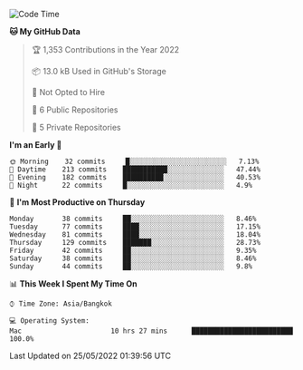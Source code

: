 <!--START_SECTION:waka-->
![Code Time](http://img.shields.io/badge/Code%20Time-0%20secs-blue)

**🐱 My GitHub Data** 

> 🏆 1,353 Contributions in the Year 2022
 > 
> 📦 13.0 kB Used in GitHub's Storage 
 > 
> 🚫 Not Opted to Hire
 > 
> 📜 6 Public Repositories 
 > 
> 🔑 5 Private Repositories  
 > 
**I'm an Early 🐤** 

```text
🌞 Morning    32 commits     █░░░░░░░░░░░░░░░░░░░░░░░░   7.13% 
🌆 Daytime    213 commits    ███████████░░░░░░░░░░░░░░   47.44% 
🌃 Evening    182 commits    ██████████░░░░░░░░░░░░░░░   40.53% 
🌙 Night      22 commits     █░░░░░░░░░░░░░░░░░░░░░░░░   4.9%

```
📅 **I'm Most Productive on Thursday** 

```text
Monday       38 commits     ██░░░░░░░░░░░░░░░░░░░░░░░   8.46% 
Tuesday      77 commits     ████░░░░░░░░░░░░░░░░░░░░░   17.15% 
Wednesday    81 commits     ████░░░░░░░░░░░░░░░░░░░░░   18.04% 
Thursday     129 commits    ███████░░░░░░░░░░░░░░░░░░   28.73% 
Friday       42 commits     ██░░░░░░░░░░░░░░░░░░░░░░░   9.35% 
Saturday     38 commits     ██░░░░░░░░░░░░░░░░░░░░░░░   8.46% 
Sunday       44 commits     ██░░░░░░░░░░░░░░░░░░░░░░░   9.8%

```


📊 **This Week I Spent My Time On** 

```text
⌚︎ Time Zone: Asia/Bangkok

💻 Operating System: 
Mac                      10 hrs 27 mins      █████████████████████████   100.0%

```


 Last Updated on 25/05/2022 01:39:56 UTC
<!--END_SECTION:waka-->